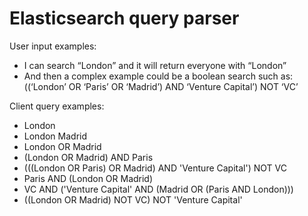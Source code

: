 # Elasticsearch query parser

User input examples:
- I can search “London” and it will return everyone with “London”
- And then a complex example could be a boolean search such as: ((‘London’ OR ‘Paris’ OR ‘Madrid’) AND ‘Venture Capital’) NOT ‘VC’


Client query examples:

- London
- London Madrid
- London OR Madrid
- (London OR Madrid) AND Paris
- (((London OR Paris) OR Madrid) AND 'Venture Capital') NOT VC
- Paris AND (London OR Madrid)
- VC AND ('Venture Capital' AND (Madrid OR (Paris AND London)))
- ((London OR Madrid) NOT VC) NOT 'Venture Capital'
